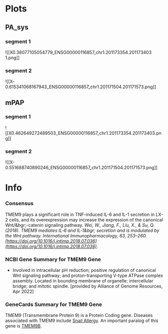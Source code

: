 # Plots
## PA_sys
### segment 1
![[X0.38077105054779_ENSG00000116857_chr1.201173354.201173403 1.png]]
### segment 2
![[X-0.615341068167943_ENSG00000116857_chr1.201171504.201171573.png]]

## mPAP 
### segment 1
![[X0.462649272489503_ENSG00000116857_chr1.201173354.201173403.png]]
### segment 2
![[X-0.551688740890246_ENSG00000116857_chr1.201171504.201171573.png]]

# Info
### Consensus
TMEM9 plays a significant role in TNF-induced IL-6 and IL-1 secretion in LX-2 cells, and its overexpression may increase the expression of the canonical Wnt/&bgr;-catenin signaling pathway.
*Wei, W., Jiang, F., Liu, X., & Su, Q. (2018). TMEM9 mediates IL‐6 and IL‐1&bgr; secretion and is modulated by the Wnt pathway. International Immunopharmacology, 63, 253–260. [https://doi.org/10.1016/j.intimp.2018.07.036](https://doi.org/10.1016/j.intimp.2018.07.036).*
### NCBI Gene Summary for TMEM9 Gene

[](https://www.ncbi.nlm.nih.gov/gene/252839)

- Involved in intracellular pH reduction; positive regulation of canonical Wnt signaling pathway; and proton-transporting V-type ATPase complex assembly. Located in bounding membrane of organelle; intercellular bridge; and mitotic spindle. [provided by Alliance of Genome Resources, Apr 2022]
    

### GeneCards Summary for TMEM9 Gene

TMEM9 (Transmembrane Protein 9) is a Protein Coding gene. Diseases associated with TMEM9 include [Snail Allergy](http://www.malacards.org/card/snail_allergy "See Snail Allergy at MalaCards"). An important paralog of this gene is [TMEM9B](https://www.genecards.org/cgi-bin/carddisp.pl?gene=TMEM9B).
